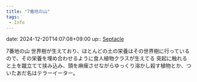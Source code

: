 ```yaml
---
title: "7番地の山"
tags:
 - Info
---
```


date: 2024-12-20T14:07:08+09:00
up:: [Septacle](../Bar/Novel/Nacaria/Septacle.md)

7番地の山
世界樹が生えており、ほとんどの土の栄養はその世界樹に行っているので、その栄養を埋め合わせるように食人植物クラスが生えてる
突起に触れると土を蹴立てて挟み込み、頭を麻痺させながらゆっくり溶かし殺す植物とか、ついたあだ名はテラーイーター。